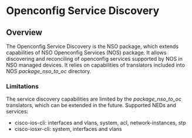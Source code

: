# Openconfig Service Discovery

## Overview

The Openconfig Service Discovery is the NSO package, which extends capabilities of NSO Openconfig Services (NOS)
package. It allows discovering and reconciling of openconfig services supported by NOS in NSO managed devices. 
It relies on capabilities of translators included into NOS _package_nso_to_oc_ directory. 

### Limitations

The service discovery capabilities are limited by the _package_nso_to_oc_ translators, which can be extended in the future.
Supported NEDs and services:
  - cisco-ios-cli: interfaces and vlans, system, acl, network-instances, stp
  - cisco-iosxr-cli: system, interfaces and vlans 
